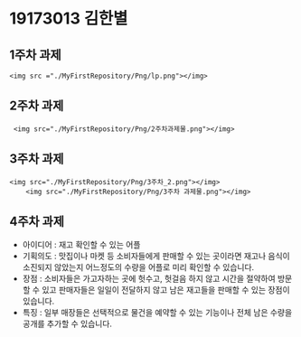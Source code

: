 # 19173013 김한별

## 1주차 과제
    <img src ="./MyFirstRepository/Png/lp.png"></img>
    
## 2주차 과제
     <img src="./MyFirstRepository/Png/2주차과제물.png"></img>
     
## 3주차 과제
    <img src="./MyFirstRepository/Png/3주차_2.png"></img>
        <img src="./MyFirstRepository/Png/3주차 과제물.png"></img>
    
## 4주차 과제
   - 아이디어 : 재고 확인할 수 있는 어플
   - 기획의도 : 맛집이나 마켓 등 소비자들에게 판매할 수 있는 곳이라면 재고나 음식이 소진되지 않았는지 어느정도의 수량을 어플로 미리 확인할 수 있습니다.
   - 장점 : 소비자들은 가고자하는 곳에 헛수고, 헛걸음 하지 않고 시간을 절약하여 방문할 수 있고 판매자들은 일일이 전달하지 않고 남은 재고들을 판매할 수 있는 장점이 있습니다. 
   - 특징 : 일부 매장들은 선택적으로 물건을 예약할 수 있는 기능이나 전체 남은 수량을 공개를 추가할 수 있습니다.
